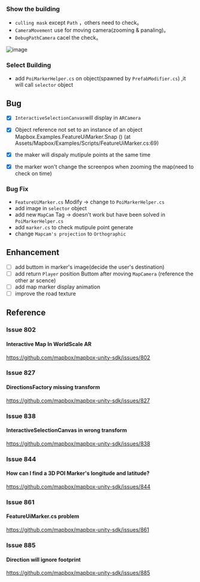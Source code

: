 ### Show the building
* `culling mask` except `Path` ，others need to check。
* `CameraMovement` use for moving camera(zooming & panaling)。
* `DebugPathCamera` cacel the check。

![image](https://user-images.githubusercontent.com/38349902/40708021-e4e2a638-6424-11e8-8335-f5da65bd6fe5.png)

### Select Building

* add `PoiMarkerHelper.cs` on object(spawned by `PrefabModifier.cs`) ,it will call `selector` object 


## Bug
- [x] `InteractiveSelectionCanvas`will display in `ARCamera`
- [x] Object reference not set to an instance of an object   
      Mapbox.Examples.FeatureUiMarker.Snap () (at Assets/Mapbox/Examples/Scripts/FeatureUiMarker.cs:69)
- [x] the maker will dispaly mutipule points at the same time
- [x] the marker won't change the screenpos when zooming the map(need to check on time)


### Bug Fix
* `FeatureUiMarker.cs` Modify -> change to `PoiMarkerHelper.cs`
* add image in `selector` object 
* add new `MapCam` Tag -> doesn't work but have been solved in `PoiMarkerHelper.cs`
* add `marker.cs` to check mutipule point generate 
* change `Mapcam's projection` to `Orthographic`

## Enhancement
- [ ] add buttom in marker's image(decide the user's destination)
- [ ] add return `Player` position Buttom after moving `MapCamera` (reference the other ar scence)
- [ ] add map marker display animation
- [ ] improve the road texture

## Reference

### Issue 802
#### Interactive Map In WorldScale AR 
https://github.com/mapbox/mapbox-unity-sdk/issues/802

### Issue 827
#### DirectionsFactory missing transform
https://github.com/mapbox/mapbox-unity-sdk/issues/827

### Issue 838
#### InteractiveSelectionCanvas in wrong transform
https://github.com/mapbox/mapbox-unity-sdk/issues/838

### Issue 844
#### How can I find a 3D POI Marker's longitude and latitude?
https://github.com/mapbox/mapbox-unity-sdk/issues/844

### Issue 861
#### FeatureUiMarker.cs problem
https://github.com/mapbox/mapbox-unity-sdk/issues/861

### Issue 885
#### Direction will ignore footprint 
https://github.com/mapbox/mapbox-unity-sdk/issues/885


 


                
                  



